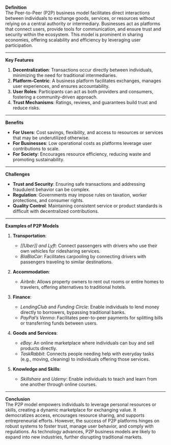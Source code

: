 **Definition**  
The Peer-to-Peer (P2P) business model facilitates direct interactions between individuals to exchange goods, services, or resources without relying on a central authority or intermediary. Businesses act as platforms that connect users, provide tools for communication, and ensure trust and security within the ecosystem. This model is prominent in sharing economies, offering scalability and efficiency by leveraging user participation.

---

**Key Features**

1. **Decentralization**: Transactions occur directly between individuals, minimizing the need for traditional intermediaries.
2. **Platform-Centric**: A business platform facilitates exchanges, manages user experiences, and ensures accountability.
3. **User Roles**: Participants can act as both providers and consumers, fostering a community-driven approach.
4. **Trust Mechanisms**: Ratings, reviews, and guarantees build trust and reduce risks.

---

**Benefits**

- **For Users**: Cost savings, flexibility, and access to resources or services that may be underutilized otherwise.
- **For Businesses**: Low operational costs as platforms leverage user contributions to scale.
- **For Society**: Encourages resource efficiency, reducing waste and promoting sustainability.

---

**Challenges**

- **Trust and Security**: Ensuring safe transactions and addressing fraudulent behavior can be complex.
- **Regulation**: Governments may impose rules on taxation, worker protections, and consumer rights.
- **Quality Control**: Maintaining consistent service or product standards is difficult with decentralized contributions.

---

**Examples of P2P Models**

1. **Transportation**:
    
    - _[[Uber]] and Lyft_: Connect passengers with drivers who use their own vehicles for ridesharing services.
    - _BlaBlaCar_: Facilitates carpooling by connecting drivers with passengers traveling to similar destinations.
2. **Accommodation**:
    
    - _Airbnb_: Allows property owners to rent out rooms or entire homes to travelers, offering alternatives to traditional hotels.
3. **Finance**:
    
    - _LendingClub_ and _Funding Circle_: Enable individuals to lend money directly to borrowers, bypassing traditional banks.
    - _PayPal’s Venmo_: Facilitates peer-to-peer payments for splitting bills or transferring funds between users.
4. **Goods and Services**:
    
    - _eBay_: An online marketplace where individuals can buy and sell products directly.
    - _TaskRabbit_: Connects people needing help with everyday tasks (e.g., moving, cleaning) to individuals offering those services.
5. **Knowledge and Skills**:
    
    - _Skillshare_ and _Udemy_: Enable individuals to teach and learn from one another through online courses.

---

**Conclusion**  
The P2P model empowers individuals to leverage personal resources or skills, creating a dynamic marketplace for exchanging value. It democratizes access, encourages resource sharing, and supports entrepreneurial efforts. However, the success of P2P platforms hinges on robust systems to foster trust, manage user behavior, and comply with regulations. As technology advances, P2P business models are likely to expand into new industries, further disrupting traditional markets.